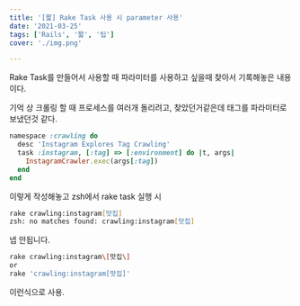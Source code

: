 ```yaml
---
title: '[짧] Rake Task 사용 시 parameter 사용'
date: '2021-03-25'
tags: ['Rails', '짧', '팁']
cover: './img.png'

---
```


Rake Task를 만들어서 사용할 때 파라미터를 사용하고 싶을때 찾아서 기록해놓은 내용이다.

기억 상 크롤링 할 때 프로세스를 여러개 돌리려고, 찾았던거같은데 태그를 파라미터로 보냈던것 같다.

```ruby
namespace :crawling do
  desc 'Instagram Explores Tag Crawling'
  task :instagram, [:tag] => [:environment] do |t, args|
    InstagramCrawler.exec(args[:tag])
  end
end

```

이렇게 작성해놓고 zsh에서 rake task 실행 시 

```zsh
rake crawling:instagram[맛집]
zsh: no matches found: crawling:instagram[맛집]
```

넵 안됩니다.


```zsh
rake crawling:instagram\[맛집\]
or
rake 'crawling:instagram[맛집]'
```

이런식으로 사용.
